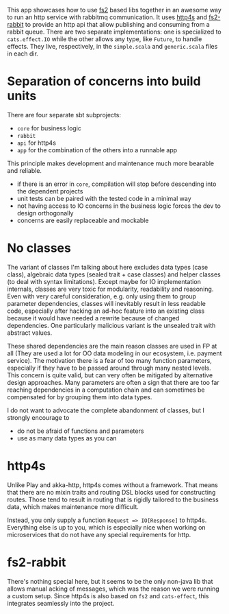 This app showcases how to use [fs2] based libs together in an awesome way to run an http service with rabbitmq
communication.
It uses [http4s] and [fs2-rabbit] to provide an http api that allow publishing and consuming from a rabbit queue.
There are two separate implementations: one is specialized to `cats.effect.IO` while the other allows any type, like
`Future`, to handle effects.
They live, respectively, in the `simple.scala` and `generic.scala` files in each dir.

# Separation of concerns into build units
There are four separate sbt subprojects:
* `core` for business logic
* `rabbit`
* `api` for http4s
* `app` for the combination of the others into a runnable app

This principle makes development and maintenance much more bearable and reliable.

* if there is an error in `core`, compilation will stop before descending into the dependent projects
* unit tests can be paired with the tested code in a minimal way
* not having access to IO concerns in the business logic forces the dev to design orthogonally
* concerns are easily replaceable and mockable

# No classes
The variant of classes I'm talking about here excludes data types (case class), algebraic data types
(sealed trait + case classes) and helper classes (to deal with syntax limitations).
Except maybe for IO implementation internals, classes are very toxic for modularity, readability and reasoning.
Even with very careful consideration, e.g. only using them to group parameter dependencies, classes will inevitably
result in less readable code, especially after hacking an ad-hoc feature into an existing class because it would have
needed a rewrite because of changed dependencies.
One particularly malicious variant is the unsealed trait with abstract values.

These shared dependencies are the main reason classes are used in FP at all (They are used a lot for OO data modeling
in our ecosystem, i.e. payment service).
The motivation there is a fear of too many function parameters, especially if they have to be passed around through many
nested levels.
This concern is quite valid, but can very often be mitigated by alternative design approaches.
Many parameters are often a sign that there are too far reaching dependencies in a computation chain and can sometimes
be compensated for by grouping them into data types.

I do not want to advocate the complete abandonment of classes, but I strongly encourage to
* do not be afraid of functions and parameters
* use as many data types as you can

# http4s
Unlike Play and akka-http, http4s comes without a framework.
That means that there are no mixin traits and routing DSL blocks used for constructing routes. Those tend to result in
routing that is rigidly tailored to the business data, which makes maintenance more difficult.

Instead, you only supply a function `Request => IO[Response]` to http4s. Everything else is up to you, which is
especially nice when working on microservices that do not have any special requirements for http.

# fs2-rabbit
There's nothing special here, but it seems to be the only non-java lib that allows manual acking of messages, which was
the reason we were running a custom setup.
Since http4s is also based on `fs2` and `cats-effect`, this integrates seamlessly into the project.

[fs2]: https://github.com/functional-streams-for-scala/fs2
[http4s]: https://github.com/http4s/http4s
[fs2-rabbit]: https://github.com/gvolpe/fs2-rabbit

